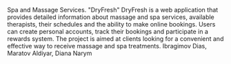 Spa and Massage Services. 
"DryFresh"
DryFresh is a web application that provides detailed information about massage and spa services, available therapists, their schedules and the ability to make online bookings. Users can create personal accounts, track their bookings and participate in a rewards system. The project is aimed at clients looking for a convenient and effective way to receive massage and spa treatments.
Ibragimov Dias, Maratov Aldiyar, Diana Narym
